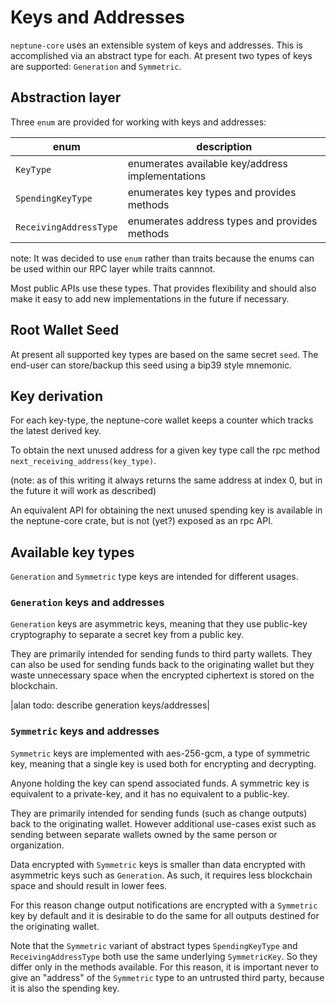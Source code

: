 # Keys and Addresses

`neptune-core` uses an extensible system of keys and addresses.  This is accomplished via an abstract type for each.  At present two types of keys are supported: `Generation` and `Symmetric`.

## Abstraction layer

Three `enum` are provided for working with keys and addresses:

| enum                   | description                                      |
|------------------------| -------------------------------------------------|
| `KeyType`              | enumerates available key/address implementations |
| `SpendingKeyType`      | enumerates key types and provides methods        |
| `ReceivingAddressType` | enumerates address types and provides methods    |

note: It was decided to use `enum` rather than traits because the enums can be
used within our RPC layer while traits cannnot.

Most public APIs use these types.  That provides flexibility and should also make it easy to add new implementations in the future if necessary.

## Root Wallet Seed

At present all supported key types are based on the same secret `seed`. The end-user can store/backup this seed using a bip39 style mnemonic.

## Key derivation

For each key-type, the neptune-core wallet keeps a counter which tracks the latest derived key.

To obtain the next unused address for a given key type call the rpc method `next_receiving_address(key_type)`.

(note: as of this writing it always returns the same address at index 0, but in the future it will work as described)

An equivalent API for obtaining the next unused spending key is available in the neptune-core crate, but is not (yet?) exposed as an rpc API.


## Available key types

`Generation` and `Symmetric` type keys are intended for different usages.

### `Generation` keys and addresses

`Generation` keys are asymmetric keys, meaning that they use public-key cryptography to separate a secret key from a public key.

They are primarily intended for sending funds to third party wallets.  They can also be used for sending funds back to the originating wallet but they waste unnecessary space when the encrypted ciphertext is stored on the blockchain.

|alan todo: describe generation keys/addresses|

### `Symmetric` keys and addresses

`Symmetric` keys are implemented with aes-256-gcm, a type of symmetric key,
meaning that a single key is used both for encrypting and decrypting.

Anyone holding the key can spend associated funds.  A symmetric key is equivalent to a private-key, and it has no equivalent to a public-key.

They are primarily intended for sending funds (such as change outputs) back to
the originating wallet.  However additional use-cases exist such as sending between separate wallets owned by the same person or organization.

Data encrypted with `Symmetric` keys is smaller than data encrypted with asymmetric keys such as `Generation`.  As such, it requires less blockchain space and should result in lower fees.

For this reason change output notifications are encrypted with a `Symmetric` key by default and it is desirable to do the same for all outputs destined for the
originating wallet.

Note that the `Symmetric` variant of abstract types `SpendingKeyType` and `ReceivingAddressType` both use the same underlying `SymmetricKey`.  So they differ only in the methods available.  For this reason, it is important never to give an "address" of the `Symmetric` type to an untrusted third party, because it is also the spending key.